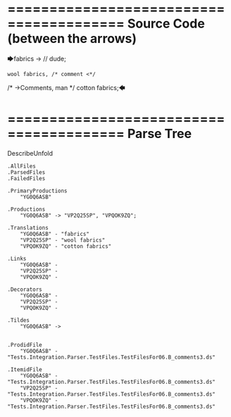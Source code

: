 ========================================
Source Code (between the arrows)
========================================

🡆fabrics ->        // dude;

    wool fabrics, /* comment <*/
/* ->Comments, man */    cotton fabrics;🡄

========================================
Parse Tree
========================================
DescribeUnfold

    .AllFiles
    .ParsedFiles
    .FailedFiles

    .PrimaryProductions
        "YG0Q6ASB" 

    .Productions
        "YG0Q6ASB" -> "VP2Q25SP", "VPQOK9ZQ";

    .Translations
        "YG0Q6ASB" - "fabrics"
        "VP2Q25SP" - "wool fabrics"
        "VPQOK9ZQ" - "cotton fabrics"

    .Links
        "YG0Q6ASB" - 
        "VP2Q25SP" - 
        "VPQOK9ZQ" - 

    .Decorators
        "YG0Q6ASB" - 
        "VP2Q25SP" - 
        "VPQOK9ZQ" - 

    .Tildes
        "YG0Q6ASB" -> 


    .ProdidFile
        "YG0Q6ASB" - "Tests.Integration.Parser.TestFiles.TestFilesFor06.B_comments3.ds"

    .ItemidFile
        "YG0Q6ASB" - "Tests.Integration.Parser.TestFiles.TestFilesFor06.B_comments3.ds"
        "VP2Q25SP" - "Tests.Integration.Parser.TestFiles.TestFilesFor06.B_comments3.ds"
        "VPQOK9ZQ" - "Tests.Integration.Parser.TestFiles.TestFilesFor06.B_comments3.ds"

